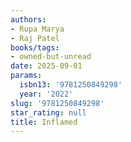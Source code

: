 ```yaml
---
authors:
- Rupa Marya
- Raj Patel
books/tags:
- owned-but-unread
date: 2025-09-01
params:
  isbn13: '9781250849298'
  year: '2022'
slug: '9781250849298'
star_rating: null
title: Inflamed
---
```



<!--more-->